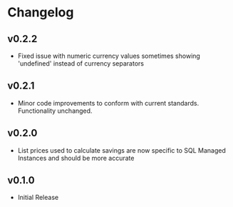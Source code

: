 # Changelog

## v0.2.2

- Fixed issue with numeric currency values sometimes showing 'undefined' instead of currency separators

## v0.2.1

- Minor code improvements to conform with current standards. Functionality unchanged.

## v0.2.0

- List prices used to calculate savings are now specific to SQL Managed Instances and should be more accurate

## v0.1.0

- Initial Release
